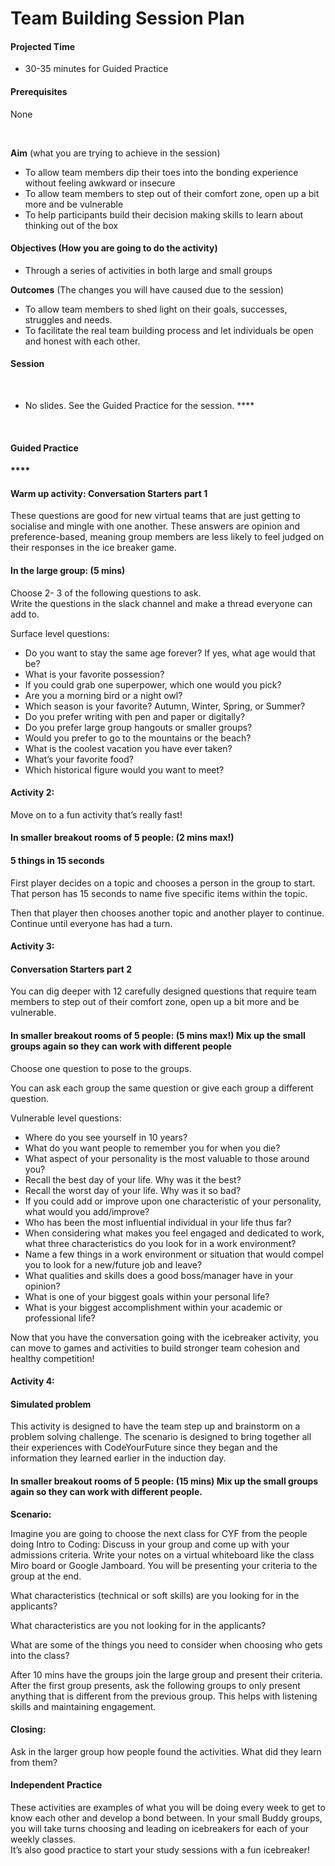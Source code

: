 # Team Building Session Plan ‌



#### **Projected Time**

* 30-35 minutes for Guided Practice

#### **Prerequisites**

None

**‌**

**Aim** \(what you are trying to achieve in the session\) ‌

* To allow team members dip their toes into the bonding experience without feeling awkward or insecure
* To allow team members to step out of their comfort zone, open up a bit more and be vulnerable
* To help participants build their decision making skills to learn about thinking out of the box

#### 

#### **Objectives \(How you are going to do the activity\)**

* ‌Through a series of activities in both large and small groups

  
**Outcomes** \(The changes you will have caused due to the session\)

* To allow team members to shed light on their goals, successes, struggles and needs. 
* To facilitate the real team building process and let individuals be open and honest with each other.

#### **Session**

**‌**

* No slides. See the Guided Practice for the session. ****

**‌**

#### **Guided Practice**

#### \*\*\*\*

#### **Warm up activity:  Conversation Starters part 1**

These questions are good for new virtual teams that are just getting to socialise and mingle with one another. These answers are opinion and preference-based, meaning group members are less likely to feel judged on their responses in the ice breaker game.

#### **In the large group: \(5 mins\)** 

Choose 2- 3 of the following questions to ask.  
Write the questions in the slack channel and make a thread everyone can add to. 

Surface level questions:

* Do you want to stay the same age forever? If yes, what age would that be?
* What is your favorite possession?
* If you could grab one superpower, which one would you pick?
* Are you a morning bird or a night owl?
* Which season is your favorite? Autumn, Winter, Spring, or Summer?
* Do you prefer writing with pen and paper or digitally?
* Do you prefer large group hangouts or smaller groups?
* Would you prefer to go to the mountains or the beach?
* What is the coolest vacation you have ever taken?
* What’s your favorite food?
* Which historical figure would you want to meet?

#### **Activity 2:**  

Move on to a fun activity that’s really fast!  

#### **In smaller breakout rooms of 5 people: \(2 mins max!\)**

#### **5 things in 15 seconds**

First player decides on a topic and chooses a person in the group to start. That person has 15 seconds to name five specific items within the topic.

Then that player then chooses another topic and another player to continue. Continue until everyone has had a turn. 



#### **Activity 3:** 

#### **Conversation Starters part 2**

You can dig deeper with 12 carefully designed questions that require team members to step out of their comfort zone, open up a bit more and be vulnerable.

#### **In smaller breakout rooms of 5 people: \(5 mins max!\) Mix up the small groups again so they can work with different people**

Choose one question to pose to the groups. 

You can ask each group the same question or give each group a different question. 

Vulnerable level questions:

* Where do you see yourself in 10 years?
* What do you want people to remember you for when you die?
* What aspect of your personality is the most valuable to those around you?
* Recall the best day of your life. Why was it the best?
* Recall the worst day of your life. Why was it so bad?
* If you could add or improve upon one characteristic of your personality, what would you add/improve?
* Who has been the most influential individual in your life thus far?
* When considering what makes you feel engaged and dedicated to work, what three characteristics do you look for in a work environment?
* Name a few things in a work environment or situation that would compel you to look for a new/future job and leave?
* What qualities and skills does a good boss/manager have in your opinion?
* What is one of your biggest goals within your personal life?
* What is your biggest accomplishment within your academic or professional life?

Now that you have the conversation going with the icebreaker activity, you can move to games and activities to build stronger team cohesion and healthy competition!

#### **Activity 4:** 

#### **Simulated problem**

This activity is designed to have the team step up and brainstorm on a problem solving challenge. The scenario is designed to bring together all their experiences with CodeYourFuture since they began and the information they learned earlier in the induction day.  


#### **In smaller breakout rooms of 5 people: \(15 mins\) Mix up the small groups again so they can work with different people.**

**Scenario:**

Imagine you are going to choose the next class for CYF from the people doing Intro to Coding:  Discuss in your group and come up with your admissions criteria. Write your notes on a virtual whiteboard like the class Miro board or Google Jamboard. You will be presenting your criteria to the group at the end.  
  
What characteristics \(technical or soft skills\) are you looking for in the applicants?

What characteristics are you not looking for in the applicants? 

What are some of the things you need to consider when choosing who gets into the class?

After 10 mins have the groups join the large group and present their criteria.  
After the first group presents, ask the following groups to only present anything that is different from the previous group. This helps with listening skills and maintaining engagement. 

#### **Closing:** 

Ask in the larger group how people found the activities. What did they learn from them?   


#### **Independent Practice**

These activities are examples of what you will be doing every week to get to know each other and develop a bond between. In your small Buddy groups, you will take turns choosing and leading on icebreakers for each of your weekly classes.  
It’s also good practice to start your study sessions with a fun icebreaker!   
  


